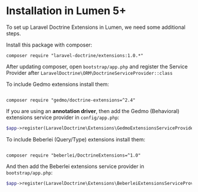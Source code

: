 # Installation in Lumen 5+

To set up Laravel Doctrine Extensions in Lumen, we need some additional steps.

Install this package with composer:

```
composer require "laravel-doctrine/extensions:1.0.*"
```

After updating composer, open `bootstrap/app.php` and register the Service Provider after `LaravelDoctrine\ORM\DoctrineServiceProvider::class`


To include Gedmo extensions install them:

```

composer require "gedmo/doctrine-extensions=^2.4"
```

If you are using an **annotation driver**, then add the Gedmo (Behavioral) extensions service provider in `config/app.php`:

```php
$app->register(LaravelDoctrine\Extensions\GedmoExtensionsServiceProvider::class),
```

To include Beberlei (Query/Type) extensions install them:

```

composer require "beberlei/DoctrineExtensions=^1.0"
```

And then add the Beberlei extensions service provider in `bootstrap/app.php`:


```php
$app->register(LaravelDoctrine\Extensions\BeberleiExtensionsServiceProvider::class),
